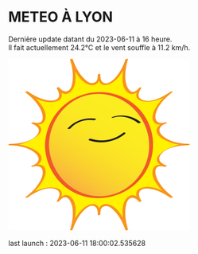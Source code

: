 # METEO À LYON

Dernière update datant du 2023-06-11 à 16 heure.  
Il fait actuellement 24.2°C et le vent souffle à 11.2 km/h.      

![](./.github/sun.png)

last launch : 2023-06-11 18:00:02.535628
